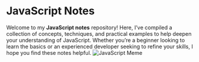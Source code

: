 # JavaScript Notes

Welcome to my **JavaScript notes** repository! Here, I’ve compiled a collection of concepts, techniques, and practical examples to help deepen your understanding of JavaScript. Whether you’re a beginner looking to learn the basics or an experienced developer seeking to refine your skills, I hope you find these notes helpful.
![JavaScript Meme](https://www.freecodecamp.org/news/content/images/2019/07/best-js-meme-to-date-2.png)

